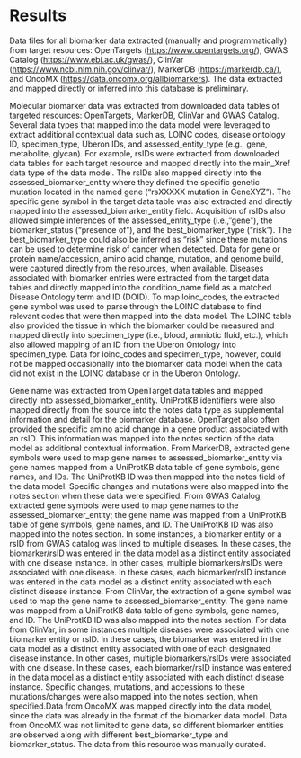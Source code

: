 # Results 

Data files for all biomarker data extracted (manually and programmatically) from target resources: OpenTargets (https://www.opentargets.org/), GWAS Catalog (https://www.ebi.ac.uk/gwas/), ClinVar (https://www.ncbi.nlm.nih.gov/clinvar/), MarkerDB (https://markerdb.ca/), and OncoMX (https://data.oncomx.org/allbiomarkers). The data extracted and mapped directly or inferred into this database is preliminary.

Molecular biomarker data was extracted from downloaded data tables of targeted resources: OpenTargets, MarkerDB, ClinVar and GWAS Catalog. Several data types that mapped into the data model were leveraged to extract additional contextual data such as, LOINC codes, disease ontology ID, specimen_type, Uberon IDs, and assessed_entity_type (e.g., gene, metabolite, glycan). For example, rsIDs were extracted from downloaded data tables for each target resource and mapped directly into the main_Xref data type of the data model. The rsIDs also mapped directly into the assessed_biomarker_entity where they defined the specific genetic mutation located in the named gene (“rsXXXXX mutation in GeneXYZ”). The specific gene symbol in the target data table was also extracted and directly mapped into the assessed_biomarker_entity field. Acquisition of rsIDs also allowed simple inferences of the assessed_entity_type (i.e.,”gene”), the biomarker_status (“presence of”), and the best_biomarker_type (“risk”). The best_biomarker_type could also be inferred as “risk” since these mutations can be used to determine risk of cancer when detected. Data for gene or protein name/accession, amino acid change, mutation, and genome build, were captured directly from the resources, when available. Diseases associated with biomarker entries were extracted from the target data tables and directly mapped into the condition_name field as a matched Disease Ontology term and ID (DOID). To map loinc_codes, the extracted gene symbol was used to parse through the LOINC database to find relevant codes that were then mapped into the data model. The LOINC table also provided the tissue in which the biomarker could be measured and mapped directly into specimen_type (i.e., blood, amniotic fluid, etc.), which also allowed mapping of an ID from the Uberon Ontology into specimen_type. Data for loinc_codes and specimen_type, however, could not be mapped occasionally into the biomarker data model when the data did not exist in the LOINC database or in the Uberon Ontology.

Gene name was extracted from OpenTarget data tables and mapped directly into assessed_biomarker_entity. UniProtKB identifiers were also mapped directly from the source into the notes data type as supplemental information and detail for the biomarker database. OpenTarget also often provided the specific amino acid change in a gene product associated with an rsID.  This information was mapped into the notes section of the data model as additional contextual information. From MarkerDB, extracted gene symbols were used to map gene names to assessed_biomarker_entity via gene names mapped from a UniProtKB data table of gene symbols, gene names, and IDs. The UniProtKB ID was then mapped into the notes field of the data model. Specific changes and mutations were also mapped into the notes section when these data were specified. From GWAS Catalog, extracted gene symbols were used to map gene names to the assessed_biomarker_entity; the gene name was mapped from a UniProtKB table of gene symbols, gene names, and ID. The UniProtKB ID was also mapped into the notes section. In some instances, a biomarker entity or a rsID from GWAS catalog was linked to multiple diseases. In these cases, the biomarker/rsID was entered in the data model as a distinct entity associated with one disease instance. In other cases, multiple biomarkers/rsIDs were associated with one disease. In these cases, each biomarker/rsID instance was entered in the data model as a distinct entity associated with each distinct disease instance. From ClinVar, the extraction of a gene symbol was used to map the gene name to assessed_biomarker_entity. The gene name was mapped from a UniProtKB data table of gene symbols, gene names, and ID. The UniProtKB ID was also mapped into the notes section. For data from ClinVar, in some instances multiple diseases were associated with one biomarker entity or rsID. In these cases, the biomarker was entered in the data model as a distinct entity associated with one of each designated disease instance. In other cases, multiple biomarkers/rsIDs were associated with one disease. In these cases, each biomarker/rsID instance was entered in the data model as a distinct entity associated with each distinct disease instance. Specific changes, mutations, and accessions to these mutations/changes were also mapped into the notes section, when specified.Data from OncoMX was mapped directly into the data model, since the data was already in the format of the biomarker data model. Data from OncoMX was not limited to gene data, so different biomarker entities are observed along with different best_biomarker_type and biomarker_status. The data from this resource was manually curated.
